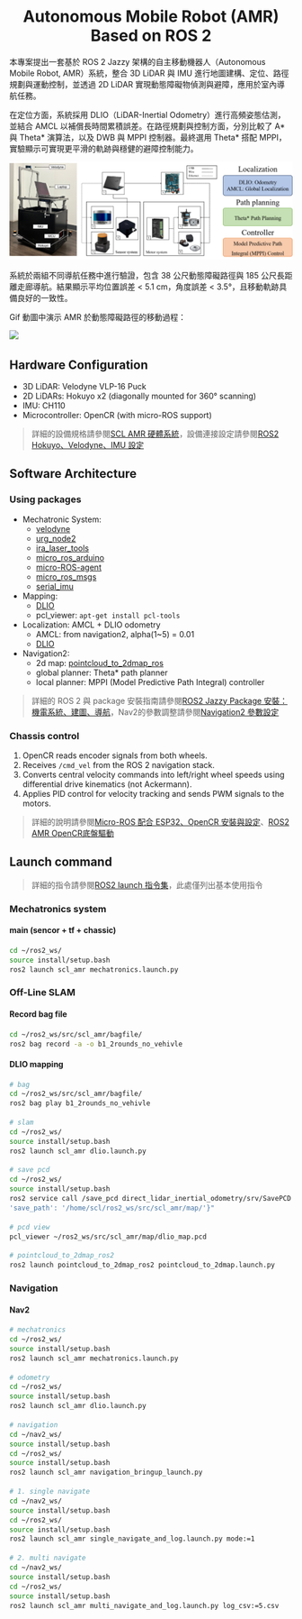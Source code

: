 <div align="center">
<h1>Autonomous Mobile Robot (AMR) Based on ROS 2</h1>
</div>

本專案提出一套基於 ROS 2 Jazzy 架構的自主移動機器人（Autonomous Mobile Robot, AMR）系統，整合 3D LiDAR 與 IMU 進行地圖建構、定位、路徑規劃與運動控制，並透過 2D LiDAR 實現動態障礙物偵測與避障，應用於室內導航任務。

在定位方面，系統採用 DLIO（LiDAR-Inertial Odometry）進行高頻姿態估測，並結合 AMCL 以補償長時間累積誤差。在路徑規劃與控制方面，分別比較了 A* 與 Theta* 演算法，以及 DWB 與 MPPI 控制器。最終選用 Theta* 搭配 MPPI，實驗顯示可實現更平滑的軌跡與穩健的避障控制能力。

<img src="doc/figure/AMR system structure.png" />

系統於兩組不同導航任務中進行驗證，包含 38 公尺動態障礙路徑與 185 公尺長距離走廊導航。結果顯示平均位置誤差 < 5.1 cm，角度誤差 < 3.5°，且移動軌跡具備良好的一致性。

Gif 動圖中演示 AMR 於動態障礙路徑的移動過程：

<img src="doc/figure/A point.gif" />

## Hardware Configuration

- 3D LiDAR: Velodyne VLP-16 Puck
- 2D LiDARs: Hokuyo x2 (diagonally mounted for 360° scanning)
- IMU: CH110
- Microcontroller: OpenCR (with micro-ROS support)

> 詳細的設備規格請參閱[SCL AMR 硬體系統](https://hackmd.io/@ming0071/scl-amr)，設備連接設定請參閱[ROS2 Hokuyo、Velodyne、IMU 設定](https://hackmd.io/@ming0071/hokuyo-velodyne-imu-setup)

## Software Architecture

### Using packages

- Mechatronic System:
    - [velodyne](https://github.com/ros-drivers/velodyne/tree/ros2)
    - [urg_node2](https://github.com/Hokuyo-aut/urg_node2)
    - [ira_laser_tools](https://github.com/nakai-omer/ira_laser_tools/tree/humble)
    - [micro_ros_arduino](https://github.com/micro-ROS/micro_ros_arduino/tree/jazzy)
    - [micro-ROS-agent](https://github.com/micro-ROS/micro-ROS-Agent/tree/jazzy)
    - [micro_ros_msgs](https://github.com/micro-ROS/micro_ros_msgs/tree/jazzy)
    - [serial_imu](https://sealandtech.com.tw/resource.html?s=anrot&type=tutorial&p=ros2/readme)
- Mapping:
    - [DLIO](https://github.com/vectr-ucla/direct_lidar_inertial_odometry/tree/feature/ros2)
    - pcl_viewer: ```apt-get install pcl-tools```
- Localization: AMCL + DLIO odometry
    - AMCL: from navigation2, alpha(1~5) = 0.01
    - [DLIO](https://github.com/vectr-ucla/direct_lidar_inertial_odometry/tree/feature/ros2)
- Navigation2:
    - 2d map: [pointcloud_to_2dmap_ros](https://github.com/m11312045/pointcloud_to_2dmap_ros/tree/ros2)
    - global planner: Theta* path planner
    - local planner: MPPI (Model Predictive Path Integral) controller

> 詳細的 ROS 2 與 package 安裝指南請參閱[ROS2 Jazzy Package 安裝：機電系統、建圖、導航](https://hackmd.io/@ming0071/ROS2-Jazzy-install)，Nav2的參數調整請參閱[Navigation2 參數設定](https://hackmd.io/@ming0071/nav2-params)

### Chassis control

1. OpenCR reads encoder signals from both wheels.
2. Receives `/cmd_vel` from the ROS 2 navigation stack.
3. Converts central velocity commands into left/right wheel speeds using differential drive kinematics (not Ackermann).
4. Applies PID control for velocity tracking and sends PWM signals to the motors.

> 詳細的說明請參閱[Micro-ROS 配合 ESP32、OpenCR 安裝與設定](https://hackmd.io/@ming0071/micro-ros-install-setup)、[ROS2 AMR OpenCR底盤驅動](https://hackmd.io/@ming0071/opencr-chassic-firmware)

## Launch command

> 詳細的指令請參閱[ROS2 launch 指令集](https://hackmd.io/@ming0071/ros2-launch-commands)，此處僅列出基本使用指令

### Mechatronics system

#### main (sencor + tf + chassic)
```bash
cd ~/ros2_ws/
source install/setup.bash
ros2 launch scl_amr mechatronics.launch.py
```

### Off-Line SLAM

#### Record bag file
```bash
cd ~/ros2_ws/src/scl_amr/bagfile/
ros2 bag record -a -o b1_2rounds_no_vehivle
```

#### DLIO mapping
```bash
# bag 
cd ~/ros2_ws/src/scl_amr/bagfile/
ros2 bag play b1_2rounds_no_vehivle

# slam
cd ~/ros2_ws/
source install/setup.bash
ros2 launch scl_amr dlio.launch.py

# save pcd
cd ~/ros2_ws/
source install/setup.bash
ros2 service call /save_pcd direct_lidar_inertial_odometry/srv/SavePCD "{'leaf_size': 0.1, 
'save_path': '/home/scl/ros2_ws/src/scl_amr/map/'}"

# pcd view
pcl_viewer ~/ros2_ws/src/scl_amr/map/dlio_map.pcd

# pointcloud_to_2dmap_ros2
ros2 launch pointcloud_to_2dmap_ros2 pointcloud_to_2dmap.launch.py
```

### Navigation

#### Nav2 
```bash
# mechatronics 
cd ~/ros2_ws/
source install/setup.bash
ros2 launch scl_amr mechatronics.launch.py

# odometry
cd ~/ros2_ws/
source install/setup.bash
ros2 launch scl_amr dlio.launch.py

# navigation
cd ~/nav2_ws/
source install/setup.bash
cd ~/ros2_ws/
source install/setup.bash
ros2 launch scl_amr navigation_bringup_launch.py

# 1. single navigate
cd ~/nav2_ws/
source install/setup.bash
cd ~/ros2_ws/
source install/setup.bash
ros2 launch scl_amr single_navigate_and_log.launch.py mode:=1

# 2. multi navigate
cd ~/nav2_ws/
source install/setup.bash
cd ~/ros2_ws/
source install/setup.bash
ros2 launch scl_amr multi_navigate_and_log.launch.py log_csv:=5.csv
```